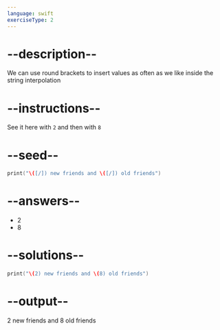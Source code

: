 ```yaml
---
language: swift
exerciseType: 2
---
```


# --description--

We can use round brackets to insert values as often as we like inside the string interpolation

# --instructions--

See it here with `2` and then with `8`

# --seed--

```swift
print("\([/]) new friends and \([/]) old friends")
```

# --answers--

- 2
- 8

# --solutions--

```swift
print("\(2) new friends and \(8) old friends")
```

# --output--

2 new friends and 8 old friends
